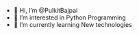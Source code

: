 - 👋 Hi, I’m @PulkitBajpai
- 👀 I’m interested in Python Programming
- 🌱 I’m currently learning New technologies


<!---
PulkitBajpai/PulkitBajpai is a ✨ special ✨ repository because its `README.md` (this file) appears on your GitHub profile.
You can click the Preview link to take a look at your changes.
--->
